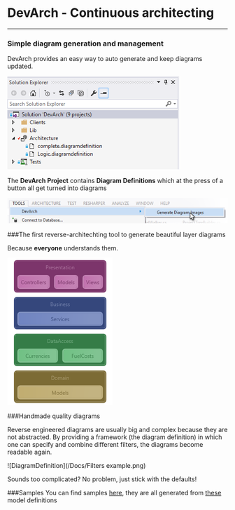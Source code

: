 # DevArch - Continuous architecting
___

### Simple diagram generation and management
DevArch provides an easy way to auto generate and keep diagrams updated.

![Project](/Docs/ProjectSample.PNG)

The **DevArch Project** contains **Diagram Definitions** which at the press of a button all get turned into diagrams

![Generating](/Docs/GenerateSample.png)

###The first reverse-architechting tool to generate beautiful layer diagrams

Because **everyone** understands them.

![DiagramDefinition](/Samples/Patterns.png)

###Handmade quality diagrams

Reverse engineered diagrams are usually big and complex because they are not abstracted. By providing a framework (the diagram definition) in which one can specify and combine different filters, the diagrams become readable again.

![DiagramDefinition](/Docs/Filters example.png)

Sounds too complicated? No problem, just stick with the defaults!


###Samples
You can find samples [here](Samples), they are all generated from [these](Architecture/Samples) model definitions

